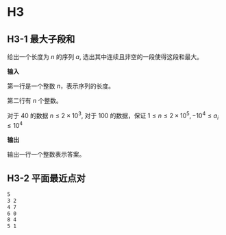 # H3

## H3-1 最大子段和

给出一个长度为 $n$ 的序列 $a$, 选出其中连续且非空的一段使得这段和最大。

**输入**

第一行是一个整数 $n$，表示序列的长度。

第二行有 $n$ 个整数。

对于 $40%$ 的数据 $n\leq 2 \times 10^3$,
对于 $100%$ 的数据，保证 $1\leq n\leq 2 \times 10^5, -10^4\leq a_i\leq 10^4$

**输出**

输出一行一个整数表示答案。

## H3-2 平面最近点对

```txt
5
3 2
4 7
6 0
8 4
5 1
```